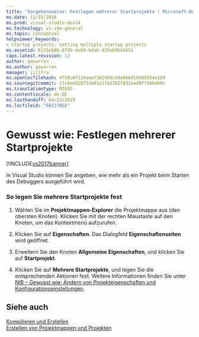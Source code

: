 ```yaml
---
title: 'Vorgehensweise: Festlegen mehrerer Startprojekte | Microsoft-Dokumentation'
ms.date: 11/15/2016
ms.prod: visual-studio-dev14
ms.technology: vs-ide-general
ms.topic: conceptual
helpviewer_keywords:
- startup projects, setting multiple startup projects
ms.assetid: 6131eb80-8745-4eb9-bdab-433e69b41651
caps.latest.revision: 12
author: gewarren
ms.author: gewarren
manager: jillfra
ms.openlocfilehash: 4f58c6f124aeef382dd8c4de06b919489354e109
ms.sourcegitcommit: 1fc6ee928733e61a1f42782f832ead9f7946d00c
ms.translationtype: MTE95
ms.contentlocale: de-DE
ms.lasthandoff: 04/22/2019
ms.locfileid: "60117855"
---
```

# <a name="how-to-set-multiple-startup-projects"></a>Gewusst wie: Festlegen mehrerer Startprojekte
[!INCLUDE[vs2017banner](../includes/vs2017banner.md)]

In Visual Studio können Sie angeben, wie mehr als ein Projekt beim Starten des Debuggers ausgeführt wird.  
  
### <a name="to-set-multiple-startup-projects"></a>So legen Sie mehrere Startprojekte fest  
  
1. Wählen Sie im **Projektmappen-Explorer** die Projektmappe aus (den obersten Knoten). Klicken Sie mit der rechten Maustaste auf den Knoten, um das Kontextmenü aufzurufen.  
  
2. Klicken Sie auf **Eigenschaften**. Das Dialogfeld **Eigenschaftenseiten** wird geöffnet.  
  
3. Erweitern Sie den Knoten **Allgemeine Eigenschaften**, und klicken Sie auf **Startprojekt**.  
  
4. Klicken Sie auf **Mehrere Startprojekte**, und legen Sie die entsprechenden Aktionen fest. Weitere Informationen finden Sie unter [NIB – Gewusst wie: Ändern von Projekteigenschaften und Konfigurationseinstellungen](http://msdn.microsoft.com/e7184bc5-2f2b-4b4f-aa9a-3ecfcbc48b67).  
  
## <a name="see-also"></a>Siehe auch  
 [Kompilieren und Erstellen](../ide/compiling-and-building-in-visual-studio.md)   
 [Erstellen von Projektmappen und Projekten](../ide/creating-solutions-and-projects.md)
